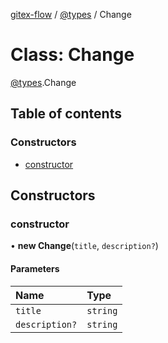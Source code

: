 [gitex-flow](../README.md) / [@types](../modules/types.md) / Change

# Class: Change

[@types](../modules/types.md).Change

## Table of contents

### Constructors

- [constructor](types.Change.md#constructor)

## Constructors

### constructor

• **new Change**(`title`, `description?`)

#### Parameters

| Name | Type |
| :------ | :------ |
| `title` | `string` |
| `description?` | `string` |
